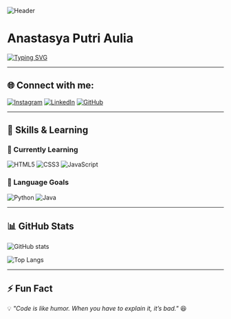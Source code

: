 <!-- Header / Banner -->
![Header](https://raw.githubusercontent.com/your-username/your-username/main/assets/header.png)

# Anastasya Putri Aulia
[![Typing SVG](https://readme-typing-svg.herokuapp.com?size=25&color=00BFFF&lines=+There!+(˶ˆᗜˆ˵);I'm+a+Student+;Always+Learning+New+Things)](https://git.io/typing-svg)

---

## 🌐 Connect with me:
[![Instagram](https://img.shields.io/badge/Instagram-E4405F?style=for-the-badge&logo=instagram&logoColor=white)](https://www.instagram.com/oioioyuu/)
[![LinkedIn](https://img.shields.io/badge/LinkedIn-0077B5?style=for-the-badge&logo=linkedin&logoColor=white)](https://www.linkedin.com/in/personal-saa/)
[![GitHub](https://img.shields.io/badge/GitHub-100000?style=for-the-badge&logo=github&logoColor=white)](https://github.com/ahnasta)

---

## 🚀 Skills & Learning
### 🌱 Currently Learning
![HTML5](https://img.shields.io/badge/HTML5-E34F26?style=for-the-badge&logo=html5&logoColor=white)
![CSS3](https://img.shields.io/badge/CSS3-1572B6?style=for-the-badge&logo=css3&logoColor=white)
![JavaScript](https://img.shields.io/badge/JavaScript-F7DF1E?style=for-the-badge&logo=javascript&logoColor=black)

### 🎯 Language Goals
![Python](https://img.shields.io/badge/Python-3776AB?style=for-the-badge&logo=python&logoColor=white)
![Java](https://img.shields.io/badge/Java-007396?style=for-the-badge&logo=java&logoColor=white)

---

## 📊 GitHub Stats
![GitHub stats](https://github-readme-stats.vercel.app/api?username=USERNAME&show_icons=true&theme=tokyonight)  

![Top Langs](https://github-readme-stats.vercel.app/api/top-langs/?username=USERNAME&layout=compact&theme=tokyonight)

---

## ⚡ Fun Fact
💡 *"Code is like humor. When you have to explain it, it’s bad."* 😆

